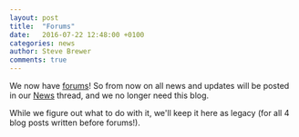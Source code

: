 ```yaml
---
layout: post
title:  "Forums"
date:   2016-07-22 12:48:00 +0100
categories: news
author: Steve Brewer
comments: true
---
```


We now have [forums](http://forums.westlondoncoders.com)! So from now on all news and updates will be posted in our [News](http://forums.westlondoncoders.com/c/news) thread, and we no longer need this blog.

While we figure out what to do with it, we'll keep it here as legacy (for all 4 blog posts written before forums!).
